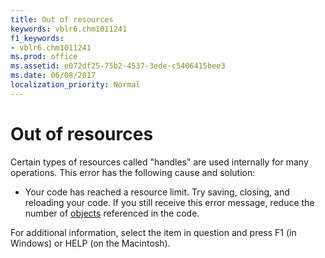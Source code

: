```yaml
---
title: Out of resources
keywords: vblr6.chm1011241
f1_keywords:
- vblr6.chm1011241
ms.prod: office
ms.assetid: e072df25-75b2-4537-3ede-c5406415bee3
ms.date: 06/08/2017
localization_priority: Normal
---
```



# Out of resources

Certain types of resources called "handles" are used internally for many operations. This error has the following cause and solution:



- Your code has reached a resource limit. Try saving, closing, and reloading your code. If you still receive this error message, reduce the number of [objects](../../Glossary/vbe-glossary.md#object) referenced in the code.
    

For additional information, select the item in question and press F1 (in Windows) or HELP (on the Macintosh).

